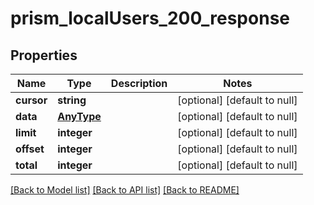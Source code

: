 # prism_localUsers_200_response

## Properties
Name | Type | Description | Notes
------------ | ------------- | ------------- | -------------
**cursor** | **string** |  | [optional] [default to null]
**data** | [**AnyType**](.md) |  | [optional] [default to null]
**limit** | **integer** |  | [optional] [default to null]
**offset** | **integer** |  | [optional] [default to null]
**total** | **integer** |  | [optional] [default to null]

[[Back to Model list]](../README.md#documentation-for-models) [[Back to API list]](../README.md#documentation-for-api-endpoints) [[Back to README]](../README.md)


